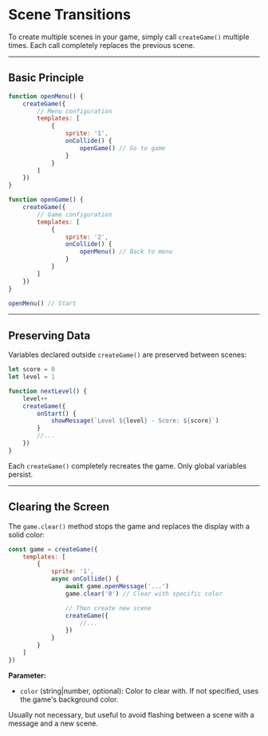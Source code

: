 <script>
import Aside from '../../../lib/ui/Doc/Aside.svelte'
import Emoji from '../../../lib/ui/Doc/Emoji.svelte'
</script>

# <Emoji src="🚪" /> Scene Transitions

To create multiple scenes in your game, simply call `createGame()` multiple times. Each call completely replaces the previous scene.

---

## <Emoji src="🎬" /> Basic Principle

```js
function openMenu() {
	createGame({
		// Menu configuration
		templates: [
			{
				sprite: '1',
				onCollide() {
					openGame() // Go to game
				}
			}
		]
	})
}

function openGame() {
	createGame({
		// Game configuration
		templates: [
			{
				sprite: '2',
				onCollide() {
					openMenu() // Back to menu
				}
			}
		]
	})
}

openMenu() // Start
```

---

## <Emoji src="💾" /> Preserving Data

Variables declared outside `createGame()` are preserved between scenes:

```js
let score = 0
let level = 1

function nextLevel() {
	level++
	createGame({
		onStart() {
			showMessage(`Level ${level} - Score: ${score}`)
		}
		//...
	})
}
```

<Aside>

Each `createGame()` completely recreates the game. Only global variables persist.

</Aside>

---

## <Emoji src="🚫" /> Clearing the Screen

The `game.clear()` method stops the game and replaces the display with a solid color:

```js
const game = createGame({
	templates: [
		{
			sprite: '1',
			async onCollide() {
				await game.openMessage('...')
				game.clear('0') // Clear with specific color

				// Then create new scene
				createGame({
					//...
				})
			}
		}
	]
})
```

**Parameter:**

- `color` (string|number, optional): Color to clear with. If not specified, uses the game's background color.

<Aside>

Usually not necessary, but useful to avoid flashing between a scene with a message and a new scene.

</Aside>

